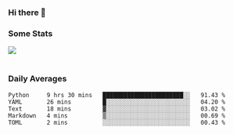 ### Hi there 👋

<!--
**haruishi43/haruishi43** is a ✨ _special_ ✨ repository because its `README.md` (this file) appears on your GitHub profile.

Here are some ideas to get you started:

- 🔭 I’m currently working on ...
- 🌱 I’m currently learning ...
- 👯 I’m looking to collaborate on ...
- 🤔 I’m looking for help with ...
- 💬 Ask me about ...
- 📫 How to reach me: ...
- 😄 Pronouns: ...
- ⚡ Fun fact: ...
-->

### Some Stats
<div>
  <img align="center" src="https://github-readme-stats.vercel.app/api?username=haruishi43&count_private=true&show_icons=true" />
</div>

</br>

### Daily Averages

<!--START_SECTION:waka-->
```text
Python     9 hrs 30 mins   ███████████████████████░░   91.43 % 
YAML       26 mins         █░░░░░░░░░░░░░░░░░░░░░░░░   04.20 % 
Text       18 mins         ▓░░░░░░░░░░░░░░░░░░░░░░░░   03.02 % 
Markdown   4 mins          ▒░░░░░░░░░░░░░░░░░░░░░░░░   00.69 % 
TOML       2 mins          ░░░░░░░░░░░░░░░░░░░░░░░░░   00.43 % 
```
<!--END_SECTION:waka-->
